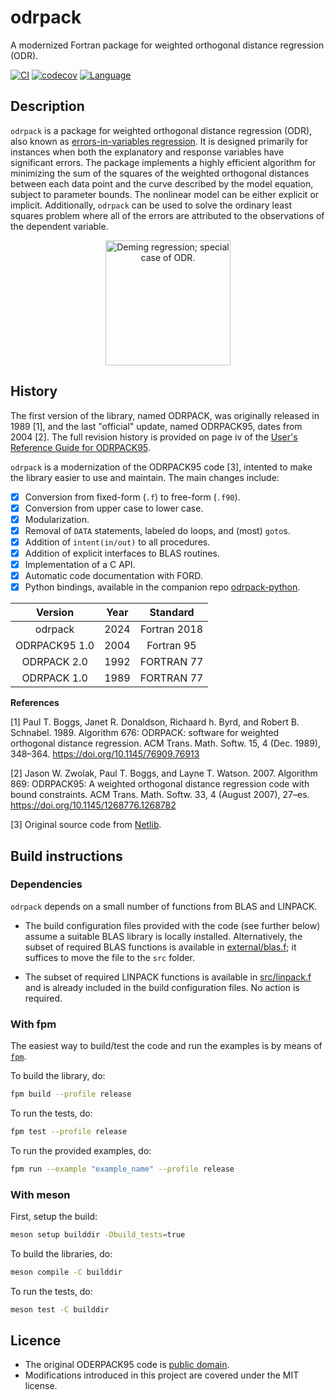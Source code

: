 # odrpack
A modernized Fortran package for weighted orthogonal distance regression (ODR).

[![CI](https://github.com/HugoMVale/odrpack95/actions/workflows/CI.yml/badge.svg)](https://github.com/HugoMVale/odrpack95/actions)
[![codecov](https://codecov.io/gh/HugoMVale/odrpack95/branch/main/graph/badge.svg?token=1XL5LQSO9P)](https://codecov.io/gh/HugoMVale/odrpack95)
[![Language](https://img.shields.io/badge/-Fortran-734f96?logo=fortran&logoColor=white)](https://github.com/topics/fortran)

## Description

`odrpack` is a package for weighted orthogonal distance regression (ODR), also known as [errors-in-variables regression](https://en.wikipedia.org/wiki/Errors-in-variables_models). 
It is designed primarily for instances when both the explanatory and response variables have significant errors. 
The package implements a highly efficient algorithm for minimizing the sum of the squares of the weighted orthogonal
distances between each data point and the curve described by the model equation, subject to parameter bounds. The nonlinear
model can be either explicit or implicit. Additionally, `odrpack` can be used to solve the ordinary least squares problem where all of
the errors are attributed to the observations of the dependent variable.

<p align="center">
  <img src="https://upload.wikimedia.org/wikipedia/commons/thumb/8/81/Total_least_squares.svg/220px-Total_least_squares.svg.png" width="200" alt="Deming regression; special case of ODR.">
</p>

## History

The first version of the library, named ODRPACK, was originally released in 1989 [1], and the
last "official" update, named ODRPACK95, dates from 2004 [2]. The full revision history is
provided on page iv of the [User's Reference Guide for ODRPACK95](https://github.com/HugoMVale/odrpack95/blob/main/original/Doc/guide.pdf).

`odrpack` is a modernization of the ODRPACK95 code [3], intented to make the library easier to
use and maintain. The main changes include:

* [x] Conversion from fixed-form (`.f`) to free-form (`.f90`).
* [x] Conversion from upper case to lower case.
* [x] Modularization.
* [x] Removal of `DATA` statements, labeled do loops, and (most) `goto`s.
* [x] Addition of `intent(in/out)` to all procedures.
* [x] Addition of explicit interfaces to BLAS routines.
* [x] Implementation of a C API.
* [x] Automatic code documentation with FORD.
* [x] Python bindings, available in the companion repo [odrpack-python](https://github.com/HugoMVale/odrpack-python). 

|    Version    | Year |   Standard   |
|:-------------:|:----:|:------------:|
|  odrpack      | 2024 | Fortran 2018 |
| ODRPACK95 1.0 | 2004 |  Fortran 95  |
|  ODRPACK 2.0  | 1992 |  FORTRAN 77  |
|  ODRPACK 1.0  | 1989 |  FORTRAN 77  |

**References**

[1] Paul T. Boggs, Janet R. Donaldson, Richaard h. Byrd, and Robert B. Schnabel. 1989. Algorithm 676: ODRPACK: software for weighted orthogonal distance regression. ACM Trans. Math. Softw. 15, 4 (Dec. 1989), 348–364. https://doi.org/10.1145/76909.76913

[2] Jason W. Zwolak, Paul T. Boggs, and Layne T. Watson. 2007. Algorithm 869: ODRPACK95: A weighted orthogonal distance regression code with bound constraints. ACM Trans. Math. Softw. 33, 4 (August 2007), 27–es. https://doi.org/10.1145/1268776.1268782

[3] Original source code from [Netlib](https://www.netlib.org/odrpack/).

## Build instructions

### Dependencies

`odrpack` depends on a small number of functions from BLAS and LINPACK.

* The build configuration files provided with the code (see further below) assume a suitable
BLAS library is locally installed. Alternatively, the subset of required BLAS functions is
available in [external/blas.f](/external/blas.f); it suffices to move the file to the `src`
folder.

* The subset of required LINPACK functions is available in [src/linpack.f](/src/linpack.f) and
is already included in the build configuration files. No action is required.

### With fpm

The easiest way to build/test the code and run the examples is by means of [`fpm`](https://fpm.fortran-lang.org/).

To build the library, do:

```sh
fpm build --profile release
```

To run the tests, do:

```sh
fpm test --profile release
```

To run the provided examples, do:

```sh
fpm run --example "example_name" --profile release
```

### With meson

First, setup the build:

```sh
meson setup builddir -Dbuild_tests=true
```

To build the libraries, do:

```sh
meson compile -C builddir
```

To run the tests, do:

```sh
meson test -C builddir
```

## Licence

* The original ODERPACK95 code is [public domain](https://github.com/scipy/scipy/issues/7107#issuecomment-307378785).
* Modifications introduced in this project are covered under the MIT license.
